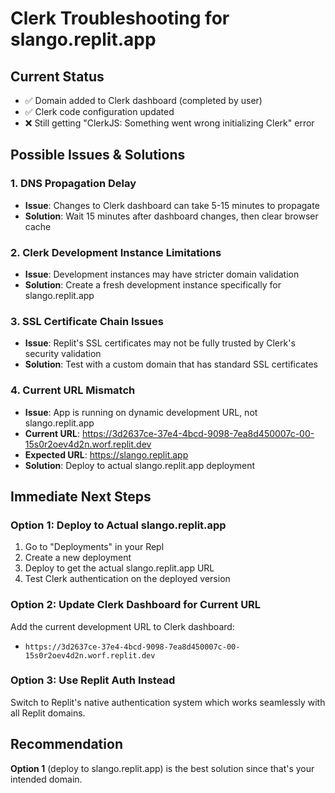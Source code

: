 # Clerk Troubleshooting for slango.replit.app

## Current Status
- ✅ Domain added to Clerk dashboard (completed by user)
- ✅ Clerk code configuration updated
- ❌ Still getting "ClerkJS: Something went wrong initializing Clerk" error

## Possible Issues & Solutions

### 1. DNS Propagation Delay
- **Issue**: Changes to Clerk dashboard can take 5-15 minutes to propagate
- **Solution**: Wait 15 minutes after dashboard changes, then clear browser cache

### 2. Clerk Development Instance Limitations
- **Issue**: Development instances may have stricter domain validation
- **Solution**: Create a fresh development instance specifically for slango.replit.app

### 3. SSL Certificate Chain Issues
- **Issue**: Replit's SSL certificates may not be fully trusted by Clerk's security validation
- **Solution**: Test with a custom domain that has standard SSL certificates

### 4. Current URL Mismatch
- **Issue**: App is running on dynamic development URL, not slango.replit.app
- **Current URL**: https://3d2637ce-37e4-4bcd-9098-7ea8d450007c-00-15s0r2oev4d2n.worf.replit.dev
- **Expected URL**: https://slango.replit.app
- **Solution**: Deploy to actual slango.replit.app deployment

## Immediate Next Steps

### Option 1: Deploy to Actual slango.replit.app
1. Go to "Deployments" in your Repl
2. Create a new deployment
3. Deploy to get the actual slango.replit.app URL
4. Test Clerk authentication on the deployed version

### Option 2: Update Clerk Dashboard for Current URL
Add the current development URL to Clerk dashboard:
- `https://3d2637ce-37e4-4bcd-9098-7ea8d450007c-00-15s0r2oev4d2n.worf.replit.dev`

### Option 3: Use Replit Auth Instead
Switch to Replit's native authentication system which works seamlessly with all Replit domains.

## Recommendation
**Option 1** (deploy to slango.replit.app) is the best solution since that's your intended domain.